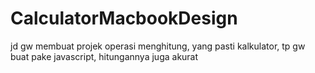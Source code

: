 # CalculatorMacbookDesign
jd gw membuat projek operasi menghitung, yang pasti kalkulator, tp gw buat pake javascript, hitungannya juga akurat
